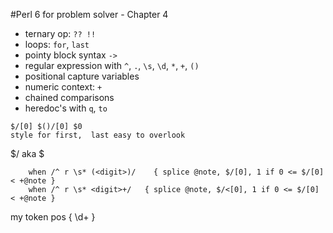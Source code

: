 

#Perl 6 for problem solver - Chapter 4


   * ternary op: `?? !!`
   * loops: `for`, `last`
   * pointy block syntax `->`
   * regular expression with `^`, `.`, `\s`, `\d`, `*`, `+`, `()`
   * positional capture variables
   * numeric context: `+`
   * chained comparisons
   * heredoc's with `q`, `to`


    $/[0] $()/[0] $0
    style for first,  last easy to overlook

$/<msg> aka $<msg>

        when /^ r \s* (<digit>)/    { splice @note, $/[0], 1 if 0 <= $/[0] < +@note }
        when /^ r \s* <digit>+/   { splice @note, $/<[0], 1 if 0 <= $/[0] < +@note }

my token pos { \d+ }        

